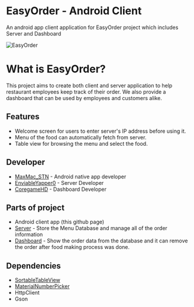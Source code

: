 # EasyOrder - Android Client
An android app client application for EasyOrder project which includes Server and Dashboard

![EasyOrder](https://raw.githubusercontent.com/maxmacstn/EasyOrder-Android-Client/master/images/git_header1.png?token=AS27iSJKiGgsbMpqo2Xk1E9-zi4Gvg70ks5aHOYowA%3D%3D)

# What is EasyOrder?
This project aims to create both client and server application to help restaurant employees keep track of their order. We also provide a dashboard that can be used by employees and customers alike.

## Features
- Welcome screen for users to enter server's IP address before using it.
- Menu of the food can automatically fetch from server.
- Table view for browsing the menu and select the food.

## Developer
- [MaxMac_STN](https://github.com/maxmacstn) - Android native app developer
- [EnviableYapper0](https://github.com/EnviableYapper0) - Server Developer
- [CoregameHD](https://github.com/coregameHD) - Dashboard Developer

## Parts of project
- Android client app (this github page)
- [Server](https://github.com/coregameHD/EasyOrderDashboard) - Store the Menu Database and manage all of the order information
- [Dashboard](https://github.com/coregameHD/EasyOrderDashboard) - Show the order data from the database and it can remove the order after food making process was done.

## Dependencies
- [SortableTableView](https://github.com/ISchwarz23/SortableTableView)
- [MaterialNumberPicker](https://github.com/KasualBusiness/MaterialNumberPicker)
- HttpClient
- Gson

